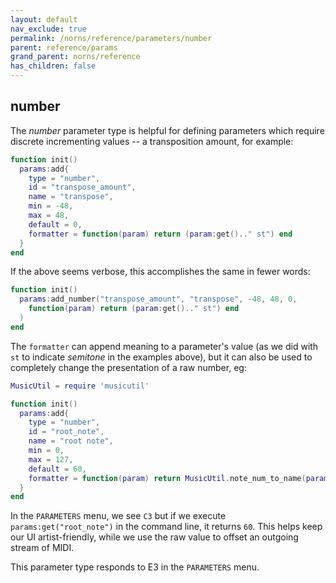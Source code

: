 ```yaml
---
layout: default
nav_exclude: true
permalink: /norns/reference/parameters/number
parent: reference/params
grand_parent: norns/reference
has_children: false
---
```


## number

The *number* parameter type is helpful for defining parameters which require discrete incrementing values -- a transposition amount, for example:

```lua
function init()
  params:add{
    type = "number",
    id = "transpose_amount",
    name = "transpose",
    min = -48,
    max = 48,
    default = 0,
    formatter = function(param) return (param:get().." st") end
  }
end
```

If the above seems verbose, this accomplishes the same in fewer words:

```lua
function init()
  params:add_number("transpose_amount", "transpose", -48, 48, 0,
    function(param) return (param:get().." st") end
  )
end
```

The `formatter` can append meaning to a parameter's value (as we did with `st` to indicate *semitone* in the examples above), but it can also be used to completely change the presentation of a raw number, eg:

```lua
MusicUtil = require 'musicutil'

function init()
  params:add{
    type = "number",
    id = "root_note",
    name = "root note",
    min = 0,
    max = 127,
    default = 60,
    formatter = function(param) return MusicUtil.note_num_to_name(param:get(), true) end,
  } 
end
```

In the `PARAMETERS` menu, we see `C3` but if we execute `params:get("root_note")` in the command line, it returns `60`. This helps keep our UI artist-friendly, while we use the raw value to offset an outgoing stream of MIDI.

This parameter type responds to E3 in the `PARAMETERS` menu.